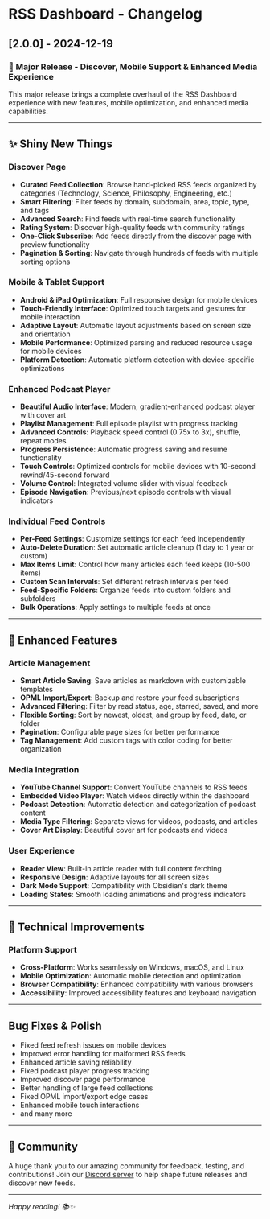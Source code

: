 # RSS Dashboard - Changelog

## [2.0.0] - 2024-12-19

### 🎉 Major Release - Discover, Mobile Support & Enhanced Media Experience

This major release brings a complete overhaul of the RSS Dashboard experience with new features, mobile optimization, and enhanced media capabilities.

---

## ✨ Shiny New Things

### Discover Page
- **Curated Feed Collection**: Browse hand-picked RSS feeds organized by categories (Technology, Science, Philosophy, Engineering, etc.)
- **Smart Filtering**: Filter feeds by domain, subdomain, area, topic, type, and tags
- **Advanced Search**: Find feeds with real-time search functionality
- **Rating System**: Discover high-quality feeds with community ratings
- **One-Click Subscribe**: Add feeds directly from the discover page with preview functionality
- **Pagination & Sorting**: Navigate through hundreds of feeds with multiple sorting options

### Mobile & Tablet Support
- **Android & iPad Optimization**: Full responsive design for mobile devices
- **Touch-Friendly Interface**: Optimized touch targets and gestures for mobile interaction
- **Adaptive Layout**: Automatic layout adjustments based on screen size and orientation
- **Mobile Performance**: Optimized parsing and reduced resource usage for mobile devices
- **Platform Detection**: Automatic platform detection with device-specific optimizations

### Enhanced Podcast Player
- **Beautiful Audio Interface**: Modern, gradient-enhanced podcast player with cover art
- **Playlist Management**: Full episode playlist with progress tracking
- **Advanced Controls**: Playback speed control (0.75x to 3x), shuffle, repeat modes
- **Progress Persistence**: Automatic progress saving and resume functionality
- **Touch Controls**: Optimized controls for mobile devices with 10-second rewind/45-second forward
- **Volume Control**: Integrated volume slider with visual feedback
- **Episode Navigation**: Previous/next episode controls with visual indicators

### Individual Feed Controls
- **Per-Feed Settings**: Customize settings for each feed independently
- **Auto-Delete Duration**: Set automatic article cleanup (1 day to 1 year or custom)
- **Max Items Limit**: Control how many articles each feed keeps (10-500 items)
- **Custom Scan Intervals**: Set different refresh intervals per feed
- **Feed-Specific Folders**: Organize feeds into custom folders and subfolders
- **Bulk Operations**: Apply settings to multiple feeds at once

---

## 🚀 Enhanced Features

### Article Management
- **Smart Article Saving**: Save articles as markdown with customizable templates
- **OPML Import/Export**: Backup and restore your feed subscriptions
- **Advanced Filtering**: Filter by read status, age, starred, saved, and more
- **Flexible Sorting**: Sort by newest, oldest, and group by feed, date, or folder
- **Pagination**: Configurable page sizes for better performance
- **Tag Management**: Add custom tags with color coding for better organization

### Media Integration
- **YouTube Channel Support**: Convert YouTube channels to RSS feeds
- **Embedded Video Player**: Watch videos directly within the dashboard
- **Podcast Detection**: Automatic detection and categorization of podcast content
- **Media Type Filtering**: Separate views for videos, podcasts, and articles
- **Cover Art Display**: Beautiful cover art for podcasts and videos

### User Experience
- **Reader View**: Built-in article reader with full content fetching
- **Responsive Design**: Adaptive layouts for all screen sizes
- **Dark Mode Support**: Compatibility with Obsidian's dark theme
- **Loading States**: Smooth loading animations and progress indicators

---

## 🔧 Technical Improvements

### Platform Support
- **Cross-Platform**: Works seamlessly on Windows, macOS, and Linux
- **Mobile Optimization**: Automatic mobile detection and optimization
- **Browser Compatibility**: Enhanced compatibility with various browsers
- **Accessibility**: Improved accessibility features and keyboard navigation

---

## Bug Fixes & Polish

- Fixed feed refresh issues on mobile devices
- Improved error handling for malformed RSS feeds
- Enhanced article saving reliability
- Fixed podcast player progress tracking
- Improved discover page performance
- Better handling of large feed collections
- Fixed OPML import/export edge cases
- Enhanced mobile touch interactions
- and many more
---

## 🙏 Community

A huge thank you to our amazing community for feedback, testing, and contributions! Join our [Discord server](https://discord.gg/NCHuzyhj) to help shape future releases and discover new feeds.

---


*Happy reading! 📚✨* 
